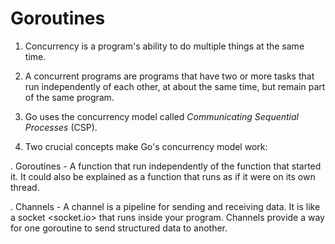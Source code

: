 # Goroutines

1. Concurrency is a program's ability to do multiple things at the same time.<br/>

2. A concurrent programs are programs that have two or more tasks that run independently of each other, at about the same time, but remain part of the same program.<br/>

3. Go uses the concurrency model called _Communicating Sequential Processes_ (CSP).<br/>

4. Two crucial concepts make Go's concurrency model work:

  . Goroutines - A function that run independently of the function that started it. It could also be explained as a function that runs as if it were on its own thread.

  . Channels - A channel is a pipeline for sending and receiving data. It is like a socket <socket.io> that runs inside your program. Channels provide a way for one goroutine to send structured data to another.

  